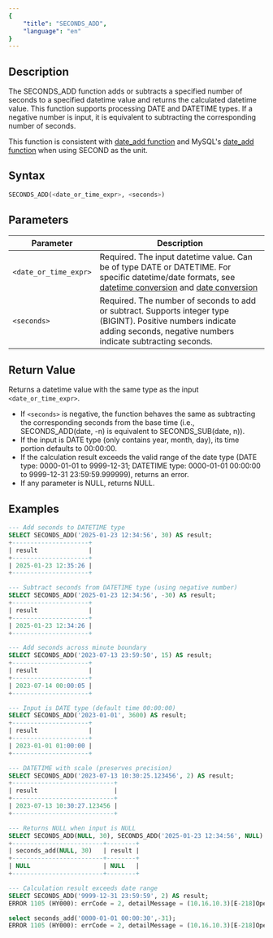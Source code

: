 ```yaml
---
{
    "title": "SECONDS_ADD",
    "language": "en"
}
---
```


## Description

The SECONDS_ADD function adds or subtracts a specified number of seconds to a specified datetime value and returns the calculated datetime value. This function supports processing DATE and DATETIME types. If a negative number is input, it is equivalent to subtracting the corresponding number of seconds.

This function is consistent with [date_add function](./date-add) and MySQL's [date_add function](https://dev.mysql.com/doc/refman/8.4/en/date-and-time-functions.html#function_date-add) when using SECOND as the unit.

## Syntax

```sql
SECONDS_ADD(<date_or_time_expr>, <seconds>)
```

## Parameters

| Parameter | Description |
| --------- | ----------- |
| `<date_or_time_expr>` | Required. The input datetime value. Can be of type DATE or DATETIME. For specific datetime/date formats, see [datetime conversion](../../../../../docs/sql-manual/basic-element/sql-data-types/conversion/datetime-conversion) and [date conversion](../../../../../docs/sql-manual/basic-element/sql-data-types/conversion/date-conversion) |
| `<seconds>` | Required. The number of seconds to add or subtract. Supports integer type (BIGINT). Positive numbers indicate adding seconds, negative numbers indicate subtracting seconds. |

## Return Value

Returns a datetime value with the same type as the input `<date_or_time_expr>`.

- If `<seconds>` is negative, the function behaves the same as subtracting the corresponding seconds from the base time (i.e., SECONDS_ADD(date, -n) is equivalent to SECONDS_SUB(date, n)).
- If the input is DATE type (only contains year, month, day), its time portion defaults to 00:00:00.
- If the calculation result exceeds the valid range of the date type (DATE type: 0000-01-01 to 9999-12-31; DATETIME type: 0000-01-01 00:00:00 to 9999-12-31 23:59:59.999999), returns an error.
- If any parameter is NULL, returns NULL.

## Examples

```sql
--- Add seconds to DATETIME type
SELECT SECONDS_ADD('2025-01-23 12:34:56', 30) AS result;
+---------------------+
| result              |
+---------------------+
| 2025-01-23 12:35:26 |
+---------------------+

--- Subtract seconds from DATETIME type (using negative number)
SELECT SECONDS_ADD('2025-01-23 12:34:56', -30) AS result;
+---------------------+
| result              |
+---------------------+
| 2025-01-23 12:34:26 |
+---------------------+

--- Add seconds across minute boundary
SELECT SECONDS_ADD('2023-07-13 23:59:50', 15) AS result;
+---------------------+
| result              |
+---------------------+
| 2023-07-14 00:00:05 |
+---------------------+

--- Input is DATE type (default time 00:00:00)
SELECT SECONDS_ADD('2023-01-01', 3600) AS result;
+---------------------+
| result              |
+---------------------+
| 2023-01-01 01:00:00 |
+---------------------+

--- DATETIME with scale (preserves precision)
SELECT SECONDS_ADD('2023-07-13 10:30:25.123456', 2) AS result;
+----------------------------+
| result                     |
+----------------------------+
| 2023-07-13 10:30:27.123456 |
+----------------------------+

--- Returns NULL when input is NULL
SELECT SECONDS_ADD(NULL, 30), SECONDS_ADD('2025-01-23 12:34:56', NULL) AS result;
+-------------------------+--------+
| seconds_add(NULL, 30)   | result |
+-------------------------+--------+
| NULL                    | NULL   |
+-------------------------+--------+

--- Calculation result exceeds date range
SELECT SECONDS_ADD('9999-12-31 23:59:59', 2) AS result;
ERROR 1105 (HY000): errCode = 2, detailMessage = (10.16.10.3)[E-218]Operation seconds_add of 9999-12-31 23:59:59, 2 out of range

select seconds_add('0000-01-01 00:00:30',-31);
ERROR 1105 (HY000): errCode = 2, detailMessage = (10.16.10.3)[E-218]Operation seconds_add of 0000-01-01 00:00:30, -31 out of range
```
